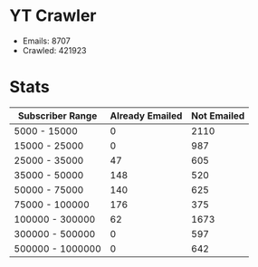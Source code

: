 # YT Crawler
- Emails: 8707
- Crawled: 421923

# Stats
| Subscriber Range  | Already Emailed | Not Emailed |
|-------|-------|-------|
| 5000 - 15000 | 0 | 2110 |
| 15000 - 25000 | 0 | 987 |
| 25000 - 35000 | 47 | 605 |
| 35000 - 50000 | 148 | 520 |
| 50000 - 75000 | 140 | 625 |
| 75000 - 100000 | 176 | 375 |
| 100000 - 300000 | 62 | 1673 |
| 300000 - 500000 | 0 | 597 |
| 500000 - 1000000 | 0 | 642 |
